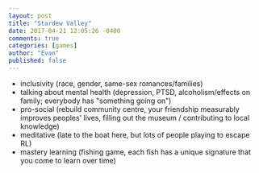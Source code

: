 ```yaml
---
layout: post
title: "Stardew Valley"
date: 2017-04-21 12:05:26 -0400
comments: true
categories: [games]
author: "Evan"
published: false
---
```


* inclusivity (race, gender, same-sex romances/families)
* talking about mental health (depression, PTSD, alcoholism/effects on family; everybody has "something going on")
* pro-social (rebuild community centre, your friendship measurably improves peoples' lives, filling out the museum / contributing to local knowledge)
* meditative (late to the boat here, but lots of people playing to escape RL)
* mastery learning (fishing game, each fish has a unique signature that you come to learn over time)
